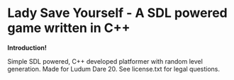 # **Lady Save Yourself - A SDL powered game written in C++**

**Introduction!**

Simple SDL powered, C++ developed platformer with random level generation. Made for Ludum Dare 20. See license.txt for legal questions.